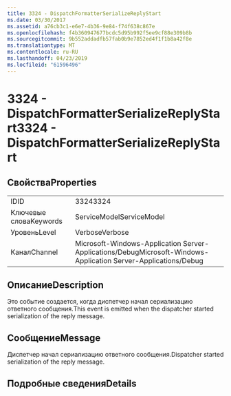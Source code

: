 ```yaml
---
title: 3324 - DispatchFormatterSerializeReplyStart
ms.date: 03/30/2017
ms.assetid: a76cb3c1-e6e7-4b36-9e84-f74f638c867e
ms.openlocfilehash: f4b360947677bcdc5d95b992f5ee9cf88e309b8b
ms.sourcegitcommit: 9b552addadfb57fab0b9e7852ed4f1f1b8a42f8e
ms.translationtype: MT
ms.contentlocale: ru-RU
ms.lasthandoff: 04/23/2019
ms.locfileid: "61596496"
---
```

# <a name="3324---dispatchformatterserializereplystart"></a><span data-ttu-id="deeb1-102">3324 - DispatchFormatterSerializeReplyStart</span><span class="sxs-lookup"><span data-stu-id="deeb1-102">3324 - DispatchFormatterSerializeReplyStart</span></span>
## <a name="properties"></a><span data-ttu-id="deeb1-103">Свойства</span><span class="sxs-lookup"><span data-stu-id="deeb1-103">Properties</span></span>  
  
|||  
|-|-|  
|<span data-ttu-id="deeb1-104">ID</span><span class="sxs-lookup"><span data-stu-id="deeb1-104">ID</span></span>|<span data-ttu-id="deeb1-105">3324</span><span class="sxs-lookup"><span data-stu-id="deeb1-105">3324</span></span>|  
|<span data-ttu-id="deeb1-106">Ключевые слова</span><span class="sxs-lookup"><span data-stu-id="deeb1-106">Keywords</span></span>|<span data-ttu-id="deeb1-107">ServiceModel</span><span class="sxs-lookup"><span data-stu-id="deeb1-107">ServiceModel</span></span>|  
|<span data-ttu-id="deeb1-108">Уровень</span><span class="sxs-lookup"><span data-stu-id="deeb1-108">Level</span></span>|<span data-ttu-id="deeb1-109">Verbose</span><span class="sxs-lookup"><span data-stu-id="deeb1-109">Verbose</span></span>|  
|<span data-ttu-id="deeb1-110">Канал</span><span class="sxs-lookup"><span data-stu-id="deeb1-110">Channel</span></span>|<span data-ttu-id="deeb1-111">Microsoft-Windows-Application Server-Applications/Debug</span><span class="sxs-lookup"><span data-stu-id="deeb1-111">Microsoft-Windows-Application Server-Applications/Debug</span></span>|  
  
## <a name="description"></a><span data-ttu-id="deeb1-112">Описание</span><span class="sxs-lookup"><span data-stu-id="deeb1-112">Description</span></span>  
 <span data-ttu-id="deeb1-113">Это событие создается, когда диспетчер начал сериализацию ответного сообщения.</span><span class="sxs-lookup"><span data-stu-id="deeb1-113">This event is emitted when the dispatcher started serialization of the reply message.</span></span>  
  
## <a name="message"></a><span data-ttu-id="deeb1-114">Сообщение</span><span class="sxs-lookup"><span data-stu-id="deeb1-114">Message</span></span>  
 <span data-ttu-id="deeb1-115">Диспетчер начал сериализацию ответного сообщения.</span><span class="sxs-lookup"><span data-stu-id="deeb1-115">Dispatcher started serialization of the reply message.</span></span>  
  
## <a name="details"></a><span data-ttu-id="deeb1-116">Подробные сведения</span><span class="sxs-lookup"><span data-stu-id="deeb1-116">Details</span></span>
